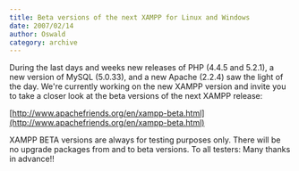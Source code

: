 ```yaml
---
title: Beta versions of the next XAMPP for Linux and Windows
date: 2007/02/14
author: Oswald
category: archive
---
```


During the last days and weeks new releases of PHP  (4.4.5 and 5.2.1), a new version of MySQL (5.0.33), and a new Apache (2.2.4) saw the light of the day. We're currently working on the new XAMPP version and invite you to take a closer look at the beta versions of the next XAMPP release:

[http://www.apachefriends.org/en/xampp-beta.html](http://www.apachefriends.org/en/xampp-beta.html)

XAMPP BETA versions are always for testing purposes only. There will be no upgrade packages from and to beta versions. To all testers: Many thanks in advance!!
